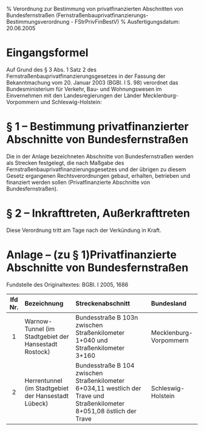% Verordnung zur Bestimmung von privatfinanzierten Abschnitten von Bundesfernstraßen  (Fernstraßenbauprivatfinanzierungs-Bestimmungsverordnung - FStrPrivFinBestV)
% Ausfertigungsdatum: 20.06.2005
 
# Eingangsformel

Auf Grund des § 3 Abs. 1 Satz 2 des Fernstraßenbauprivatfinanzierungsgesetzes in der Fassung der Bekanntmachung vom 20. Januar 2003 (BGBl. I S. 98) verordnet das Bundesministerium für Verkehr, Bau- und Wohnungswesen im Einvernehmen mit den Landesregierungen der Länder Mecklenburg-Vorpommern und Schleswig-Holstein:

# § 1 – Bestimmung privatfinanzierter Abschnitte von Bundesfernstraßen

Die in der Anlage bezeichneten Abschnitte von Bundesfernstraßen werden als Strecken festgelegt, die nach Maßgabe des Fernstraßenbauprivatfinanzierungsgesetzes und der übrigen zu diesem Gesetz ergangenen Rechtsverordnungen gebaut, erhalten, betrieben und finanziert werden sollen (Privatfinanzierte Abschnitte von Bundesfernstraßen).

# § 2 – Inkrafttreten, Außerkrafttreten

Diese Verordnung tritt am Tage nach der Verkündung in Kraft.

# Anlage – (zu § 1)Privatfinanzierte Abschnitte von Bundesfernstraßen

Fundstelle des Originaltextes: BGBl. I 2005, 1686

  

| lfd Nr. | Bezeichnung                                           | Streckenabschnitt                                                                                                        | Bundesland             |
|:------:|:-------------------|:-------------------------|:-------------------|
|    1    | Warnow-Tunnel (im Stadtgebiet der Hansestadt Rostock) | Bundesstraße B 103n zwischen Straßenkilometer 1+040 und Straßenkilometer 3+160                                           | Mecklenburg-Vorpommern |
|    2    | Herrentunnel (im Stadtgebiet der Hansestadt Lübeck)   | Bundesstraße B 104 zwischen Straßenkilometer 6+034,11 westlich der Trave und Straßenkilometer 8+051,08 östlich der Trave | Schleswig-Holstein     |
